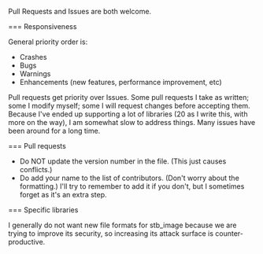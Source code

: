 Pull Requests and Issues are both welcome.

=== Responsiveness

General priority order is:

* Crashes
* Bugs
* Warnings
* Enhancements (new features, performance improvement, etc)

Pull requests get priority over Issues. Some pull requests I take
as written; some I modify myself; some I will request changes before
accepting them. Because I've ended up supporting a lot of libraries
(20 as I write this, with more on the way), I am somewhat slow to
address things. Many issues have been around for a long time.

=== Pull requests

* Do NOT update the version number in the file. (This just causes conflicts.)
* Do add your name to the list of contributors. (Don't worry about the formatting.) I'll try to remember to add it if you don't, but I sometimes forget as it's an extra step.

=== Specific libraries

I generally do not want new file formats for stb_image because
we are trying to improve its security, so increasing its attack
surface is counter-productive.

